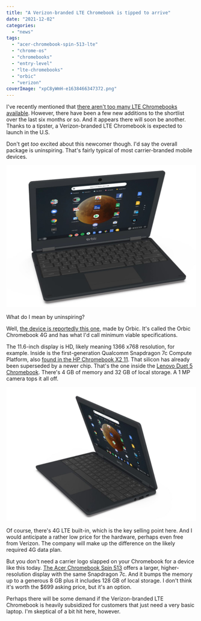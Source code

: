 ```yaml
---
title: "A Verizon-branded LTE Chromebook is tipped to arrive"
date: "2021-12-02"
categories: 
  - "news"
tags: 
  - "acer-chromebook-spin-513-lte"
  - "chrome-os"
  - "chromebooks"
  - "entry-level"
  - "lte-chromebooks"
  - "orbic"
  - "verizon"
coverImage: "xpC8yWmH-e1638466347372.png"
---
```


I've recently mentioned that [there aren't too many LTE Chromebooks available](https://www.aboutchromebooks.com/news/want-an-lte-chromebook-here-are-your-current-options/). However, there have been a few new additions to the shortlist over the last six months or so. And it appears there will soon be another. Thanks to a tipster, a Verizon-branded LTE Chromebook is expected to launch in the U.S.

Don't get _too_ excited about this newcomer though. I'd say the overall package is uninspiring. That's fairly typical of most carrier-branded mobile devices.

![Verizon-branded LTE Chromebook](images/Verzion-4G-LTE-Chromebook-open.jpg)

What do I mean by uninspiring?

Well, [the device is reportedly this one](https://orbic.us/products/orbic-chromebook-4g?variant=40505027264718), made by Orbic. It's called the Orbic Chromebook 4G and has what I'd call minimum viable specifications.

The 11.6-inch display is HD, likely meaning 1366 x768 resolution, for example. Inside is the first-generation Qualcomm Snapdragon 7c Compute Platform, also [found in the HP Chromebook X2 11](https://www.aboutchromebooks.com/news/hp-chromebook-x2-11-review-a-good-value-when-on-sale/). That silicon has already been superseded by a newer chip. That's the one inside the [Lenovo Duet 5 Chromebook](https://www.aboutchromebooks.com/news/lenovo-duet-5-chromebook-review-a-better-laptop-than-tablet-but-great-for-the-money/). There's 4 GB of memory and 32 GB of local storage. A 1 MP camera tops it all off.

![Verizon-branded LTE Chromebook](images/Verzion-4G-LTE-Chromebook-right-1024x724.jpg)

Of course, there's 4G LTE built-in, which is the key selling point here. And I would anticipate a rather low price for the hardware, perhaps even free from Verizon. The company will make up the difference on the likely required 4G data plan.

But you don't need a carrier logo slapped on your Chromebook for a device like this today. [The Acer Chromebook Spin 513](https://www.aboutchromebooks.com/news/acer-chromebook-spin-513-lte-review-a-lot-to-pay-for-that-mobile-broadband/) offers a larger, higher-resolution display with the same Snapdragon 7c. And it bumps the memory up to a generous 8 GB plus it includes 128 GB of local storage. I don't think it's worth the $699 asking price, but it's an option.

Perhaps there will be some demand if the Verizon-branded LTE Chromebook is heavily subsidized for customers that just need a very basic laptop. I'm skeptical of a bit hit here, however.
